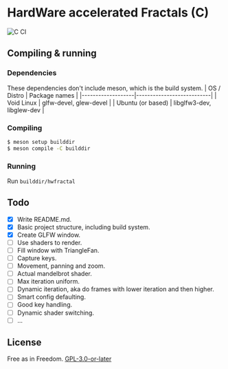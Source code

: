 # HardWare accelerated Fractals (C)
![C CI](https://github.com/Dko1905/hwFractal/workflows/C%20CI/badge.svg?branch=c)
## Compiling & running
### Dependencies
These dependencies don't include meson, which is the build system.
| OS / Distro       | Package names             |
|-------------------|---------------------------|
| Void Linux        | glfw-devel, glew-devel    |
| Ubuntu (or based) | libglfw3-dev, libglew-dev |

### Compiling
```sh
$ meson setup builddir
$ meson compile -C builddir
```

### Running
Run `builddir/hwfractal`

## Todo
- [X] Write README.md.
- [X] Basic project structure, including build system.
- [X] Create GLFW window.
- [ ] Use shaders to render.
- [ ] Fill window with TriangleFan.
- [ ] Capture keys.
- [ ] Movement, panning and zoom.
- [ ] Actual mandelbrot shader.
- [ ] Max iteration uniform.
- [ ] Dynamic iteration, aka do frames with lower iteration and then higher.
- [ ] Smart config defaulting.
- [ ] Good key handling.
- [ ] Dynamic shader switching.
- [ ] ...

## License
Free as in Freedom. [GPL-3.0-or-later](./LICENSE)
